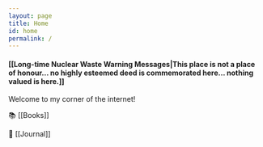 ```yaml
---
layout: page
title: Home
id: home
permalink: /
---
```


#### [[Long-time Nuclear Waste Warning Messages|This place is not a place of honour... no highly esteemed deed is commemorated here... nothing valued is here.]]

Welcome to my corner of the internet!


📚 [[Books]]


📔 [[Journal]]





